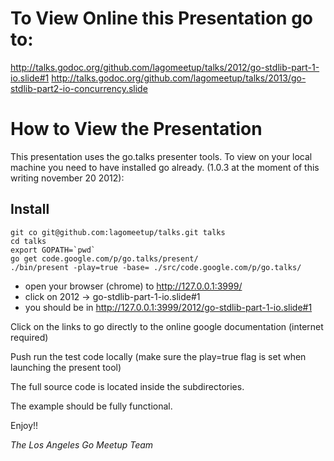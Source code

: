 
To View Online this Presentation go to:
=======================================

http://talks.godoc.org/github.com/lagomeetup/talks/2012/go-stdlib-part-1-io.slide#1
http://talks.godoc.org/github.com/lagomeetup/talks/2013/go-stdlib-part2-io-concurrency.slide


How to View the Presentation
============================

This presentation uses the go.talks presenter tools.
To view on your local machine you need to have installed go already.
 (1.0.3 at the moment of this writing november 20 2012):

Install
--------

    git co git@github.com:lagomeetup/talks.git talks
    cd talks
    export GOPATH=`pwd`
    go get code.google.com/p/go.talks/present/
    ./bin/present -play=true -base= ./src/code.google.com/p/go.talks/

* open your browser (chrome) to http://127.0.0.1:3999/
* click on 2012 -> go-stdlib-part-1-io.slide#1
* you should be in http://127.0.0.1:3999/2012/go-stdlib-part-1-io.slide#1

Click on the links to go directly to the online google documentation (internet required)

Push run the test code locally (make sure the play=true flag is set when launching the present tool)

The full source code is located inside the subdirectories. 

The example should be fully functional.

Enjoy!!

*The Los Angeles Go Meetup Team*
